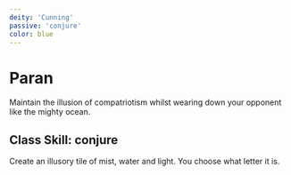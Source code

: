 ```yaml
---
deity: 'Cunning'
passive: 'conjure'
color: blue
---
```


# Paran

Maintain the illusion of compatriotism whilst wearing down your opponent like the mighty ocean. 

## Class Skill: conjure

Create an illusory tile of mist, water and light. You choose what letter it is.

